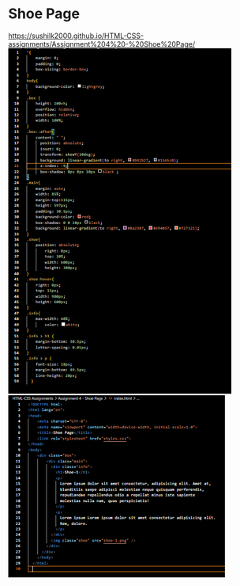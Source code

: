# Shoe Page
https://sushilk2000.github.io/HTML-CSS-assignments/Assignment%204%20-%20Shoe%20Page/
![SS1](<Screenshot 2023-09-08 193839.png>)
![SS2](<Screenshot 2023-09-08 193910.png>)